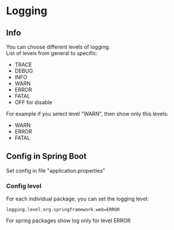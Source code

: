 # Logging

## Info

You can choose different levels of logging.  
List of levels from general to specific:
* TRACE 
* DEBUG 
* INFO 
* WARN
* ERROR
* FATAL
* OFF for disable

For example if you select level "WARN", then show only this levels:
* WARN
* ERROR
* FATAL

## Config in Spring Boot

Set config in file "application.properties"  

### Config level

For each individual package, you can set the logging level:
```
logging.level.org.springframework.web=ERROR
```
For spring packages show log only for level ERROR